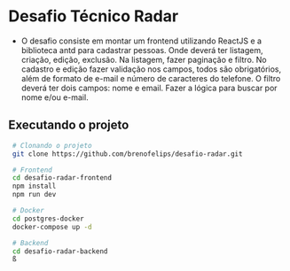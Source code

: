 # Desafio Técnico Radar

- O desafio consiste em montar um frontend utilizando ReactJS e a biblioteca antd para cadastrar pessoas. Onde deverá ter listagem, criação, edição, exclusão. Na listagem, fazer paginação e filtro. No cadastro e edição fazer validação nos campos, todos são obrigatórios, além de formato de e-mail e número de caracteres do telefone. O filtro deverá ter dois campos: nome e email. Fazer a lógica para buscar por nome e/ou e-mail.

## Executando o projeto
 
 ```bash 
  # Clonando o projeto
  git clone https://github.com/brenofelips/desafio-radar.git

  # Frontend
  cd desafio-radar-frontend
  npm install
  npm run dev

  # Docker
  cd postgres-docker
  docker-compose up -d

  # Backend
  cd desafio-radar-backend
  ß
 ```